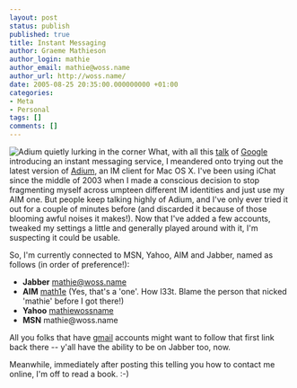 ```yaml
---
layout: post
status: publish
published: true
title: Instant Messaging
author: Graeme Mathieson
author_login: mathie
author_email: mathie@woss.name
author_url: http://woss.name/
date: 2005-08-25 20:35:00.000000000 +01:00
categories:
- Meta
- Personal
tags: []
comments: []
---
```

<img src='/wp-content/Adium.png' alt='Adium quietly lurking in the corner' class="alignright" /> What, with all this <a href="http://talk.google.com/">talk</a> of <a href="http://www.google.com/">Google</a> introducing an instant messaging service, I meandered onto trying out the latest version of <a href="http://www.adiumx.com/">Adium</a>, an IM client for Mac OS X.  I've been using iChat since the middle of 2003 when I made a conscious decision to stop fragmenting myself across umpteen different IM identities and just use my AIM one.  But people keep talking highly of Adium, and I've only ever tried it out for a couple of minutes before (and discarded it because of those blooming awful noises it makes!).  Now that I've added a few accounts, tweaked my settings a little and generally played around with it, I'm suspecting it could be usable.

So, I'm currently connected to MSN, Yahoo, AIM and Jabber, named as follows (in order of preference!):
<ul>
  <li><strong>Jabber</strong> <a href="xmpp:mathie@woss.name">mathie@woss.name</a></li>
  <li><strong>AIM</strong> <a href="aim:goim?screenname=Math1e&message=Nice+Blog!">math1e</a> (Yes, that's a 'one'.  How l33t.  Blame the person that nicked 'mathie' before I got there!)</li>
  <li><strong>Yahoo</strong> <a href="http://profiles.yahoo.com/mathiewossname">mathiewossname</a></li>
  <li><strong>MSN</strong> mathie@woss.name</li>
</ul>

All you folks that have <a href="http://gmail.google.com/">gmail</a> accounts might want to follow that first link back there -- y'all have the ability to be on Jabber too, now.

Meanwhile, immediately after posting this telling you how to contact me online, I'm off to read a book. :-)
